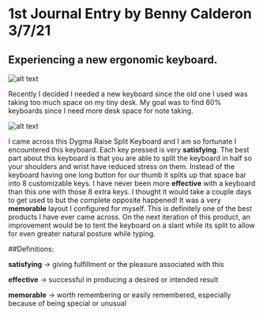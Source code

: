 #  1st Journal Entry by Benny Calderon 3/7/21
## Experiencing a new ergonomic keyboard.


![alt text](https://i.imgur.com/pZ9EVh9.jpg)


Recently I decided I needed a new keyboard since the old one I used was taking too much space on my tiny desk. My goal was to find 60% keyboards since I need more desk space for note taking. 


![alt text](https://i.imgur.com/vd26SDX.jpg)


I came across this Dygma Raise Split Keyboard and I am so fortunate I encountered this keyboard. Each key pressed is very **satisfying**. The best part about this keyboard is that you are able to split the keyboard in half so your shoulders and wrist have reduced stress on them. Instead of the keyboard having one long button for our thumb it splits up that space bar into 8 customizable keys. I have never been more **effective** with a keyboard than this one with those 8 extra keys. I thought it would take a couple days to get used to but the complete opposite happened! It was a very **memorable** layout I configured for myself. This is definitely one of the best products I have ever came across. On the next iteration of this product, an improvement would be to tent the keyboard on a slant while its split to allow for even greater natural posture while typing. 

##Definitions:

**satisfying** -> giving fulfillment or the pleasure associated with this


**effective** -> successful in producing a desired or intended result


**memorable** -> worth remembering or easily remembered, especially because of being special or unusual
